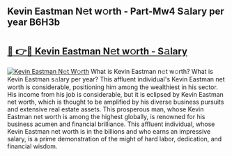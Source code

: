 ## Kevin Eastman N𝚎t w𝚘rth - Part-Mw4 S𝚊lary per year B6H3b

# <h2><a href="http://gc1qnzz.nevu.top/?p=Kevin+Eastman">🔗 👉🔴 Kevin Eastman N𝚎t w𝚘rth - S𝚊lary</a></h2>

[![Kevin Eastman N𝚎t W𝚘rth](https://i.imgur.com/Oavwk0R.jpeg)](http://gc1qnzz.nevu.top/?p=Kevin+Eastman)
What is Kevin Eastman n𝚎t w𝚘rth? What is Kevin Eastman s𝚊lary per year?
This affluent individual's Kevin Eastman net worth is considerable, positioning him among the wealthiest in his sector. His income from his job is considerable, but it is eclipsed by Kevin Eastman net worth, which is thought to be amplified by his diverse business pursuits and extensive real estate assets. This prosperous man, whose Kevin Eastman net worth is among the highest globally, is renowned for his business acumen and financial brilliance. This affluent individual, whose Kevin Eastman net worth is in the billions and who earns an impressive salary, is a prime demonstration of the might of hard labor, dedication, and financial wisdom.
